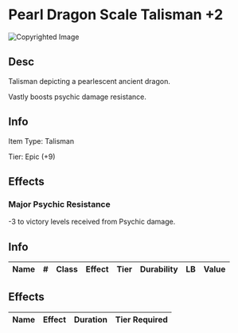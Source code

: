 # Pearl Dragon Scale Talisman +2

![Copyrighted Image](PearlDragonScaleTalisman+2.png)

## Desc

Talisman depicting a pearlescent ancient dragon.

Vastly boosts psychic damage resistance.

## Info

Item Type: Talisman

Tier: Epic (+9)

## Effects

### Major Psychic Resistance

-3 to victory levels received from Psychic damage.

## Info

| Name | # | Class | Effect | Tier | Durability | LB | Value |
| :--: | :-: | :---: | :----: | :--: | :--------: | :-: | :---: |

## Effects

| Name | Effect | Duration | Tier Required |
| :--- | :----: | :------: | :-----------: |
